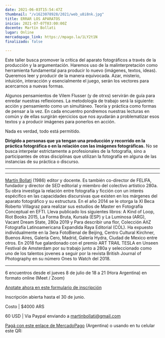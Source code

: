 ```yaml
---
date: 2021-06-03T15:54:47Z
thumbnail: "/v1623078928/2021/web_u8i8nk.jpg"
title: ERRAR LOS APARATOS
inicio: 2021-07-07T03:00:00Z
docente: Martín Bollati
lugar: Online
mercadopago_link: https://mpago.la/1LY2t1N
finalizado: false

---
```

Este taller busca promover la crítica del aparato fotográficos a través de la producción y la argumentación. Haremos uso de la malinterpretación como herramienta fundamental para producir lo nuevo (imágenes, textos, ideas). Queremos leer y producir de la manera equivocada. Azar, misterio, intuición, interacción y esencialmente el juego, serán los vectores para acercarnos a nuevas formas.

Algunos pensamientos de Vilem Flusser (y de otrxs) servirán de guía para enredar nuestras reflexiones. La metodología de trabajo será la siguiente: acción y pensamiento como un simultáneo. Teoría y práctica como formas de pensar a la vez. En cada encuentro pondremos nuestras lecturas en común y de ellas surgirán ejercicios que nos ayudarán a problematizar esos textos y a producir imágenes para ponerlos en acción.

Nada es verdad, todo está permitido.

**Dirigido a personas que ya tengan una producción y recorrido en la práctica fotográfica o en la relación con las imágenes fotográficas.** No se busca interpelar estrictamente a profesionales de la fotografía, sino a participantes de otras disciplinas que utilizan la fotografía en alguna de las instancias de su práctica o discurso.

***

***

[Martín Bollati](https://martinbollati.com/HOME) (1986) editor y docente. Es también co-director de FELIFA, fundador y director de SED editorial y miembro del colectivo artístico 280a. Su obra investiga la relación entre fotografía y ficción con un interés espécifico en las capacidades discursivas que existen en los márgenes del aparato fotográfico y su estructura. En el año 2014 se le otorga la XI Beca Roberto Villagraz para realizar sus estudios de Master en Fotografía Conceptual en EFTI. Lleva publicado los siguientes libros: A Kind of Loop, Riot Books 2015, La Forma Bruta, Kursala (ESP) y La Luminosa (ARG), Vacant Dream State, 280a 2019 y Para describir una flor, Colección AñZ Fotografía Latinoamericana Expandida Raya Editorial (COL). Ha expuesto individualmente en la 3era FotoBienal de Beijing, Centro Cultural Kirchner, Buenos Aires, Galería Cero, Madrid, Galería Hydra, Ciudad de Mexico entre otros. En 2018 fue galardonado con el premio ART TRAIL TESLA en Unseen Festival de Amsterdam por su trabajo junto a 280a y seleccionado como uno de los talentos jovenes a seguir por la revista British Journal of Photography en su número Ones to Watch del 2018.

***

6 encuentros desde el jueves 8 de julio de 18 a 21 (Hora Argentina) en formato online (Meet / Zoom)

[Anotate ahora en este formulario de inscripción](https://docs.google.com/forms/d/1-aSAmmPXyzh7uCDCMXODoCAETk3JlY9K4Aq29dxTV90/edit "Anotate ahora en este formulario de inscripción")

Inscripción abierta hasta el 30 de junio.

Costo | $4000 ARS 

60 USD | Via Paypal enviando a martinbollati@gmail.com

[Pagá con este enlace de MercadoPago](https://mpago.la/1LY2t1N) (Argentina) o usando en tu celular este QR: